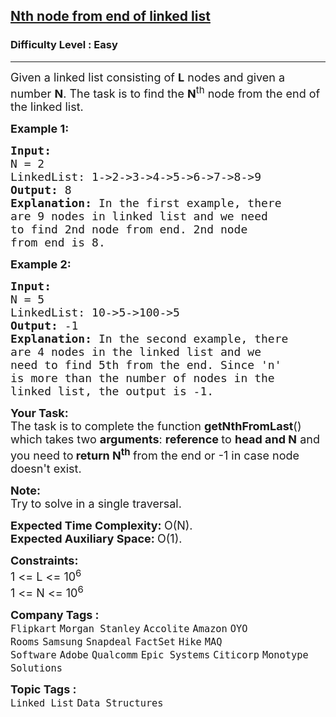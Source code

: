 <h2><a href="https://www.geeksforgeeks.org/problems/nth-node-from-end-of-linked-list/1?itm_source=geeksforgeeks&itm_medium=article&itm_campaign=bottom_sticky_on_article">Nth node from end of linked list</a></h2><h3>Difficulty Level : Easy</h3><hr><div class="problems_problem_content__Xm_eO"><p><span style="font-size: 18px;">Given a linked list consisting of <strong>L</strong> nodes and given a number <strong>N</strong>. The task is to find the <strong>N</strong><sup>th</sup> node from the end of the linked list.</span></p>
<p><strong><span style="font-size: 18px;">Example 1:</span></strong></p>
<pre><strong><span style="font-size: 18px;">Input:
</span></strong><span style="font-size: 18px;">N = 2
LinkedList: 1-&gt;2-&gt;3-&gt;4-&gt;5-&gt;6-&gt;7-&gt;8-&gt;9
<strong>Output: </strong>8<strong>
Explanation: </strong>In the first example, there
are 9 nodes in linked list and we need
to find 2nd node from end.&nbsp;2nd node
from end is 8.&nbsp;&nbsp;</span>
</pre>
<p><strong><span style="font-size: 18px;">Example 2:</span></strong></p>
<pre><strong><span style="font-size: 18px;">Input:
</span></strong><span style="font-size: 18px;">N = 5
LinkedList: 10-&gt;5-&gt;100-&gt;5
<strong>Output: </strong>-1<strong>
Explanation: </strong>In the second example, there
are 4 nodes in the linked list and we
need to find 5th from the end.&nbsp;Since 'n'
is more than the number of nodes in the
linked list, the output is -1.</span></pre>
<p><span style="font-size: 18px;"><strong>Your Task:</strong><br>The task is to complete the function <strong>getNthFromLast</strong>() which takes two <strong>arguments</strong>: <strong>reference </strong>to <strong>head and N</strong> and you need to<strong> return N<sup>th</sup> </strong>from the end or -1 in case node doesn't exist.</span></p>
<p><span style="font-size: 18px;"><strong>Note:</strong><br>Try to solve in a single traversal.</span></p>
<p><span style="font-size: 18px;"><strong>Expected Time Complexity:&nbsp;</strong>O(N).<br><strong>Expected Auxiliary Space:&nbsp;</strong>O(1).</span></p>
<p><span style="font-size: 18px;"><strong>Constraints:</strong><br>1 &lt;= L &lt;= 10<sup>6</sup><br>1 &lt;= N &lt;= 10<sup>6</sup></span></p></div><p><span style=font-size:18px><strong>Company Tags : </strong><br><code>Flipkart</code>&nbsp;<code>Morgan Stanley</code>&nbsp;<code>Accolite</code>&nbsp;<code>Amazon</code>&nbsp;<code>OYO Rooms</code>&nbsp;<code>Samsung</code>&nbsp;<code>Snapdeal</code>&nbsp;<code>FactSet</code>&nbsp;<code>Hike</code>&nbsp;<code>MAQ Software</code>&nbsp;<code>Adobe</code>&nbsp;<code>Qualcomm</code>&nbsp;<code>Epic Systems</code>&nbsp;<code>Citicorp</code>&nbsp;<code>Monotype Solutions</code>&nbsp;<br><p><span style=font-size:18px><strong>Topic Tags : </strong><br><code>Linked List</code>&nbsp;<code>Data Structures</code>&nbsp;